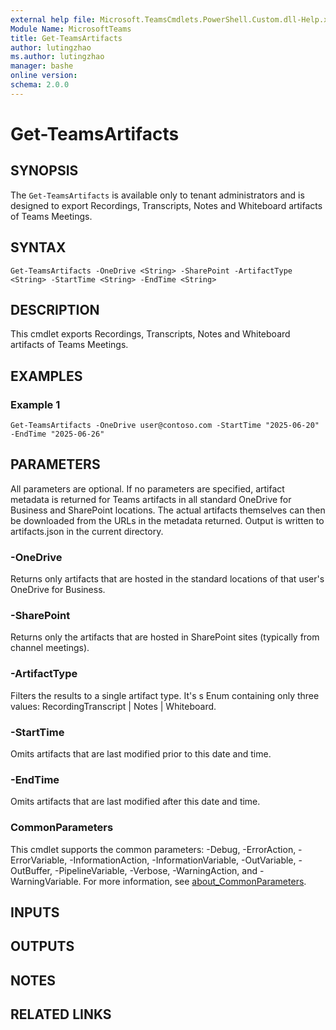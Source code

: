 ```yaml
---
external help file: Microsoft.TeamsCmdlets.PowerShell.Custom.dll-Help.xml
Module Name: MicrosoftTeams
title: Get-TeamsArtifacts
author: lutingzhao
ms.author: lutingzhao
manager: bashe
online version:
schema: 2.0.0
---
```


# Get-TeamsArtifacts

## SYNOPSIS
The `Get-TeamsArtifacts` is available only to tenant administrators and is designed to export Recordings, Transcripts, Notes and Whiteboard artifacts of Teams Meetings.

## SYNTAX
```
Get-TeamsArtifacts -OneDrive <String> -SharePoint -ArtifactType <String> -StartTime <String> -EndTime <String>
```

## DESCRIPTION
This cmdlet exports Recordings, Transcripts, Notes and Whiteboard artifacts of Teams Meetings.

## EXAMPLES

### Example 1
```
Get-TeamsArtifacts -OneDrive user@contoso.com -StartTime "2025-06-20" -EndTime "2025-06-26"
```

## PARAMETERS
All parameters are optional. If no parameters are specified, artifact metadata is returned for Teams artifacts in all standard OneDrive for Business and SharePoint locations. The actual artifacts themselves can then be downloaded from the URLs in the metadata returned. Output is written to artifacts.json in the current directory.
### -OneDrive
Returns only artifacts that are hosted in the standard locations of that user's OneDrive for Business.

### -SharePoint
Returns only the artifacts that are hosted in SharePoint sites (typically from channel meetings).

### -ArtifactType
Filters the results to a single artifact type. It's s Enum containing only three values: RecordingTranscript | Notes | Whiteboard.

### -StartTime
Omits artifacts that are last modified prior to this date and time.

### -EndTime
Omits artifacts that are last modified after this date and time.

### CommonParameters
This cmdlet supports the common parameters: -Debug, -ErrorAction, -ErrorVariable, -InformationAction, -InformationVariable, -OutVariable, -OutBuffer, -PipelineVariable, -Verbose, -WarningAction, and -WarningVariable. For more information, see [about_CommonParameters](https://go.microsoft.com/fwlink/?LinkID=113216).

## INPUTS

## OUTPUTS

## NOTES

## RELATED LINKS